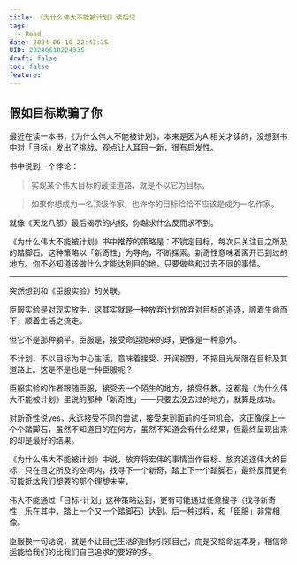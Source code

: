 ```yaml
---
title: 《为什么伟大不能被计划》读后记
tags:
  - Read
date: 2024-06-10 22:43:35
UID: 20240610224335
draft: false
toc: false
feature:
---
```


## 假如目标欺骗了你

最近在读一本书，《为什么伟大不能被计划》，本来是因为AI相关才读的，没想到书中对「目标」发出了挑战，观点让人耳目一新，很有启发性。

书中说到一个悖论：
> 实现某个伟大目标的最佳道路，就是不以它为目标。

> 如果你想成为一名顶级作家，也许你的目标恰恰不应该是成为一名作家。

就像《天龙八部》最后揭示的内核，你越求什么反而求不到。

<!--more-->
《为什么伟大不能被计划》书中推荐的策略是：不锁定目标，每次只关注目之所及的踏脚石。这种策略以「新奇性」为导向，不断探索。新奇性意味着离开已到过的地方。你不必知道该做什么才能达到目的地，只要做些和过去不同的事情。

---

突然想到和《臣服实验》的关联。

臣服实验是对现实放手，这其实就是一种放弃计划放弃对目标的追逐，顺着生命而下，顺着生活之流走。

但它不是那种躺平。臣服是，接受命运抛来的球，更像是一种意外。

不计划，不以目标为中心生活，意味着接受、开阔视野，不把目光局限在目标及其道路上。这是不是也是一种臣服呢？

臣服实验的作者跟随臣服，接受去一个陌生的地方，接受任教。这都是《为什么伟大不能被计划》里说的那种「新奇性」——只要去没去过的地方，就算是成功。

对新奇性说yes，永远接受不同的尝试，接受来到面前的任何机会，这正像踩上一个个踏脚石，虽然不知道目的在何方，虽然不知道会有什么结果，但最终呈现出来的却是最好的结果。

《为什么伟大不能被计划》中说，放弃将宏伟的事情当作目标、放弃追逐伟大的目标，只在目之所及的空间内，找寻下一个新奇，踏上下一个踏脚石，最终反而更有可能抵达我们想要的那个理想未来。

伟大不能通过「目标-计划」这种策略达到，更有可能通过任意搜寻（找寻新奇性，乐在其中，踏上一个又一个踏脚石）达到。后一种过程，和「臣服」非常相像。

臣服换一句话说，就是不让自己生活的目标引领自己，而是交给命运本身，相信命运能给我们的比我们自己追求的要好的多。

